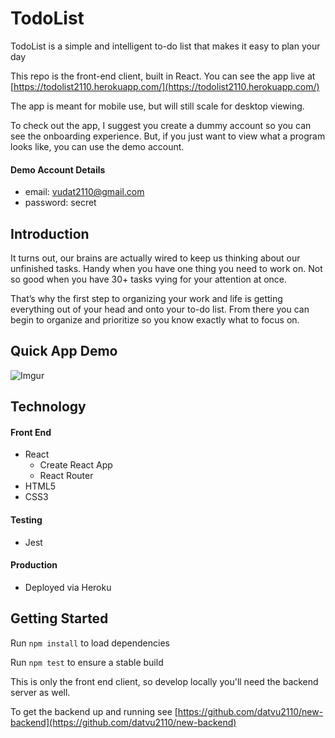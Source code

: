 # TodoList
TodoList is a simple and intelligent to-do list that makes it easy to plan your day

This repo is the front-end client, built in React.  You can see the app live at [https://todolist2110.herokuapp.com/](https://todolist2110.herokuapp.com/)

The app is meant for mobile use, but will still scale for desktop viewing.

To check out the app, I suggest you create a dummy account so you can see the onboarding experience.  But, if you just want to view what a program looks like, you can use the demo account.

#### Demo Account Details

* email: vudat2110@gmail.com
* password: secret

## Introduction

It turns out, our brains are actually wired to keep us thinking about our unfinished tasks. Handy when you have one thing you need to work on. Not so good when you have 30+ tasks vying for your attention at once.

That’s why the first step to organizing your work and life is getting everything out of your head and onto your to-do list. From there you can begin to organize and prioritize so you know exactly what to focus on.

## Quick App Demo

![Imgur](https://imgur.com/7OxLgg1)

## Technology

#### Front End

* React
  * Create React App
  * React Router
* HTML5
* CSS3

#### Testing

* Jest

#### Production

* Deployed via Heroku

## Getting Started

Run `npm install` to load dependencies

Run `npm test` to ensure a stable build

This is only the front end client, so develop locally you'll need the backend server as well.

To get the backend up and running see [https://github.com/datvu2110/new-backend](https://github.com/datvu2110/new-backend)

